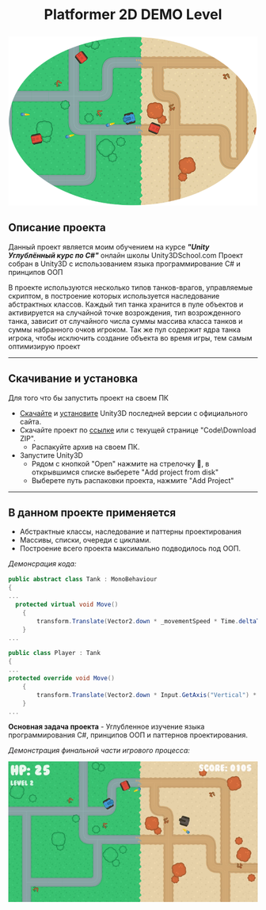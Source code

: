 # <p align="center"> Platformer 2D DEMO Level </p>

<div align="Center">
    <img src = https://github.com/iFEL1x/iFEL1x/blob/main/Resources/Screenshots/Screen(Tank%202D)(0).png>
</div>


## Описание проекта

Данный проект является моим обучением на курсе
***"Unity Углублённый курс по C#"*** онлайн школы Unity3DSchool.com
Проект собран в Unity3D с использованием языка программирование C# и принципов ООП

В проекте используются несколько типов танков-врагов, управляемые
скриптом, в построение которых используется наследование абстрактных классов.
Каждый тип танка хранится в пуле объектов и активируется на случайной точке возрождения,
тип возрожденного танка, зависит от случайного числа суммы массива класса танков и суммы
набранного очков игроком. Так же пул содержит ядра танка игрока, чтобы исключить создание
объекта во время игры, тем самым оптимизирую проект

___
## Скачивание и установка
Для того что бы запустить проект на своем ПК

* [Скачайте](https://unity3d.com/ru/get-unity/download) и [установите](https://docs.unity3d.com/2018.2/Documentation/Manual/InstallingUnity.html) Unity3D последней версии с официального сайта.
* Скачайте проект по [ссылке](https://github.com/iFEL1x/Platformer2D_Android_Demo_Level/archive/refs/heads/main.zip) или с текущей странице "Code\Download ZIP".
    + Распакуйте архив на своем ПК.
* Запустите Unity3D
    + Рядом с кнопкой "Open" нажмите на стрелочку :arrow_down_small:, в открывшимся списке выберете "Add project from disk"
    + Выберете путь распаковки проекта, нажмите "Add Project"

___
## В данном проекте применяется
* Абстрактные классы, наследование и паттерны проектирования
* Массивы, списки, очереди с циклами.
* Построение всего проекта максимально подводилось под ООП.

*Демонсрация кода:*

```C#
public abstract class Tank : MonoBehaviour
{
...
  protected virtual void Move()
    {
        transform.Translate(Vector2.down * _movementSpeed * Time.deltaTime);
    }
...
```

```C#
public class Player : Tank
{
...
protected override void Move()
    {
        transform.Translate(Vector2.down * Input.GetAxis("Vertical") * _movementSpeed * Time.deltaTime);
    }
...
```

**Основная задача проекта** - Углубленное изучение языка программирования С#, принципов ООП и паттернов проектирования.

*Демонстрация финальной части игрового процесса:*

![PLATFORMER 2D](https://github.com/iFEL1x/iFEL1x/blob/main/Resources/Image/Gif/mp4%20to%20GIF(Tank%202D).gif)
